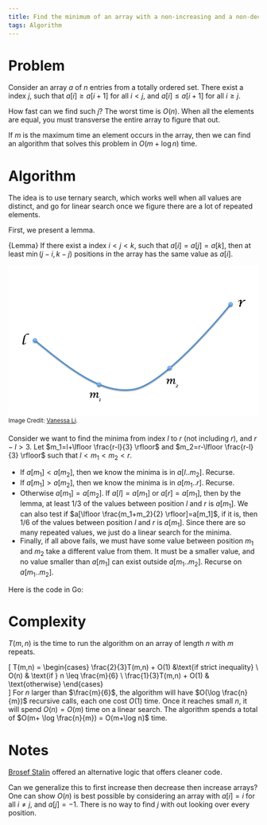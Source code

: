 ```yaml
---
title: Find the minimum of an array with a non-increasing and a non-decreasing part
tags: Algorithm
---
```

# Problem

Consider an array $a$ of $n$ entries from a totally ordered set. There exist a index $j$, such that $a[i]\geq a[i+1]$ for all $i < j$, and $a[i]\leq a[i+1]$ for all $i\geq j$.

How fast can we find such $j$? The worst time is $O(n)$. When all the elements are equal, you must transverse the entire array to figure that out.

If $m$ is the maximum time an element occurs in the array, then we can find an algorithm that solves this problem in $O(m+\log n)$ time.

# Algorithm

The idea is to use ternary search, which works well when all values are distinct, and go for linear search once we figure there are a lot of repeated elements. 

First, we present a lemma.

{Lemma}
    If there exist a index $i < j < k$, such that $a[i]=a[j]=a[k]$, then at least $\min(j-i,k-j)$ positions in the array has the same value as $a[i]$.

![The specified positions](/files/decinc.png)
<br /><sup>Image Credit: [Vanessa Li](http://vanessa.li).</sup>

Consider we want to find the minima from index $l$ to $r$ (not including $r$), and $r-l>3$. Let $m_1=l+\lfloor \frac{r-l}{3} \rfloor$ and $m_2=r-\lfloor \frac{r-l}{3} \rfloor$ such that $l < m_1 < m_2 < r$. 
    
- If $a[m_1] < a[m_2]$, then we know the minima is in $a[l..m_2]$. Recurse.
- If $a[m_1] > a[m_2]$, then we know the minima is in $a[m_1..r]$. Recurse.
- Otherwise $a[m_1]=a[m_2]$. If $a[l]=a[m_1]$ or $a[r]=a[m_1]$, then by the lemma, at least $1/3$ of the values between position $l$ and $r$ is $a[m_1]$. We can also test if $a[\lfloor \frac{m_1+m_2}{2} \rfloor]=a[m_1]$, if it is, then $1/6$ of the values between position $l$ and $r$ is $a[m_1]$. Since there are so many repeated values, we just do a linear search for the minima. 
- Finally, if all above fails, we must have some value between position $m_1$ and $m_2$ take a different value from them. It must be a smaller value, and no value smaller than $a[m_1]$ can exist outside $a[m_1..m_2]$. Recurse on $a[m_1..m_2]$.

Here is the code in Go:

<script src="https://gist.github.com/chaoxu/6094392.js"></script>

# Complexity

$T(m,n)$ is the time to run the algorithm on an array of length $n$ with $m$ repeats.

\[
T(m,n)  = \begin{cases} 
         \frac{2}{3}T(m,n) + O(1) &\text{if strict inequality} \\ 
         O(n) & \text{if } n \leq \frac{m}{6} \\
         \frac{1}{3}T(m,n) + O(1) & \text{otherwise}
         \end{cases}       
\]
For $n$ larger than $\frac{m}{6}$, the algorithm will have $O(\log \frac{n}{m})$ recursive calls, each one cost $O(1)$ time. Once it reaches small $n$, it will spend $O(n)=O(m)$ time on a linear search. The algorithm spends a total of $O(m+ \log \frac{n}{m}) = O(m+\log n)$ time. 

# Notes

[Brosef Stalin](https://www.facebook.com/BrosefStylin) offered an alternative logic that offers cleaner code.
<script src="http://pastebin.com/embed_js.php?i=107WhrsU"></script> 

Can we generalize this to first increase then decrease then increase arrays? One can show $O(n)$ is best possible by considering an array with $a[i]=i$ for all $i\neq j$, and $a[j]=-1$. There is no way to find $j$ with out looking over every position.